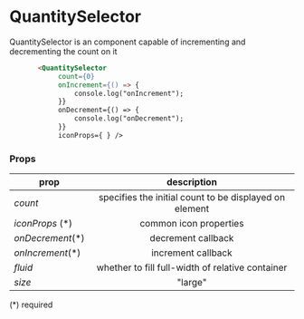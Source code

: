 # QuantitySelector

QuantitySelector is an component capable of incrementing and decrementing the count on it

```html
       <QuantitySelector
            count={0}
            onIncrement={() => {
                console.log("onIncrement");
            }}
            onDecrement={() => {
                console.log("onDecrement");
            }}
            iconProps={ } />
```

### Props

| prop                      | description                                            |
| -------------             |:-------------:                                         |
| _count_                   | specifies the initial count to be displayed on element |
| _iconProps_ (*)           | common icon properties                                 |
| _onDecrement_(*)          | decrement callback                                     |
| _onIncrement_(*)          | increment callback                                     |
| _fluid_                   | whether to fill full-width of relative container       |
| _size_                    | "large" | "medium" | "small" | "xsmall"                |

(*) required